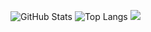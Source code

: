 ![GitHub Stats](https://github-readme-stats.vercel.app/api?username=Nightvxsion&show_icons=true&theme=tokyonight)
![Top Langs](https://github-readme-stats.vercel.app/api/top-langs/?username=Nightvxsion&layout=compact&theme=tokyonight)
<picture>
  <source
    srcset="https://github-readme-stats.vercel.app/api?username=Nightvxsion&show_icons=true&theme=dark"
    media="(prefers-color-scheme: dark)"
  />
  <source
    srcset="https://github-readme-stats.vercel.app/api?username=Nightvxsion&show_icons=true"
    media="(prefers-color-scheme: tokyonight), (prefers-color-scheme: no-preference)"
  />
  <img src="https://github-readme-stats.vercel.app/api?username=Nightvxsion&show_icons=true" />
</picture>
